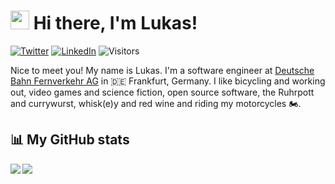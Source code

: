 # <img src="https://emojis.slackmojis.com/emojis/images/1531849430/4246/blob-sunglasses.gif?1531849430" width="30"/> Hi there, I'm Lukas!

[![Twitter](https://img.shields.io/badge/-@lukaspradel-1ca0f1?style=square&labelColor=1ca0f1&logo=twitter&logoColor=white&link=https://twitter.com/lukaspradel)](https://twitter.com/lukaspradel) [![LinkedIn](https://img.shields.io/badge/lukaspradel-blue?style=flat&logo=linkedin&labelColor=blue&link=https://www.linkedin.com/in/lukaspradel)](https://www.linkedin.com/in/lukaspradel) ![Visitors](https://visitor-badge.glitch.me/badge?page_id=lpradel.lpradel)

Nice to meet you! My name is Lukas. I'm a software engineer at [Deutsche Bahn Fernverkehr AG](https://www.db-fernverkehr.com/) in 🇩🇪 Frankfurt, Germany. I like bicycling and working out, video games and science fiction, open source software, the Ruhrpott and currywurst, whisk(e)y and red wine and riding my motorcycles 🏍️.

## 📊 My GitHub stats
<a href="https://github.com/lpradel">
  <img align="left" src="https://github-readme-stats.vercel.app/api/top-langs/?username=lpradel" />
</a>
<a href="https://github.com/lpradel">
  <img align="center" src="https://github-readme-stats.vercel.app/api?username=lpradel&show_icons=true&count_private=true" />
</a>
